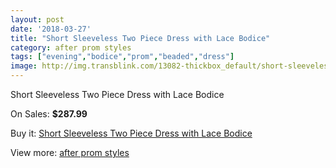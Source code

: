 ```yaml
---
layout: post
date: '2018-03-27'
title: "Short Sleeveless Two Piece Dress with Lace Bodice"
category: after prom styles
tags: ["evening","bodice","prom","beaded","dress"]
image: http://img.transblink.com/13082-thickbox_default/short-sleeveless-two-piece-dress-with-lace-bodice.jpg
---
```

Short Sleeveless Two Piece Dress with Lace Bodice

On Sales: **$287.99**
<a href="https://www.transblink.com/en/after-prom-styles/4205-short-sleeveless-two-piece-dress-with-lace-bodice.html"><amp-img layout="responsive" width="600" height="600" src="//img.transblink.com/13082-thickbox_default/short-sleeveless-two-piece-dress-with-lace-bodice.jpg" alt="Short Sleeveless Two Piece Dress with Lace Bodice 0" /></a>
<a href="https://www.transblink.com/en/after-prom-styles/4205-short-sleeveless-two-piece-dress-with-lace-bodice.html"><amp-img layout="responsive" width="600" height="600" src="//img.transblink.com/13086-thickbox_default/short-sleeveless-two-piece-dress-with-lace-bodice.jpg" alt="Short Sleeveless Two Piece Dress with Lace Bodice 1" /></a>
<a href="https://www.transblink.com/en/after-prom-styles/4205-short-sleeveless-two-piece-dress-with-lace-bodice.html"><amp-img layout="responsive" width="600" height="600" src="//img.transblink.com/13085-thickbox_default/short-sleeveless-two-piece-dress-with-lace-bodice.jpg" alt="Short Sleeveless Two Piece Dress with Lace Bodice 2" /></a>
<a href="https://www.transblink.com/en/after-prom-styles/4205-short-sleeveless-two-piece-dress-with-lace-bodice.html"><amp-img layout="responsive" width="600" height="600" src="//img.transblink.com/13084-thickbox_default/short-sleeveless-two-piece-dress-with-lace-bodice.jpg" alt="Short Sleeveless Two Piece Dress with Lace Bodice 3" /></a>
<a href="https://www.transblink.com/en/after-prom-styles/4205-short-sleeveless-two-piece-dress-with-lace-bodice.html"><amp-img layout="responsive" width="600" height="600" src="//img.transblink.com/13083-thickbox_default/short-sleeveless-two-piece-dress-with-lace-bodice.jpg" alt="Short Sleeveless Two Piece Dress with Lace Bodice 4" /></a>

Buy it: [Short Sleeveless Two Piece Dress with Lace Bodice](https://www.transblink.com/en/after-prom-styles/4205-short-sleeveless-two-piece-dress-with-lace-bodice.html "Short Sleeveless Two Piece Dress with Lace Bodice")

View more: [after prom styles](https://www.transblink.com/en/55-after-prom-styles "after prom styles")